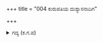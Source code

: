 +++
title = "004 ಕುರುಪತಿಯ ದುಶ್ಯಾಸನಾದಿಗ"

+++

<details><summary>ಗದ್ಯ (ಕ.ಗ.ಪ) </summary>

4. ಕೌರವ ದುಶ್ಶಾಸನರ ರಾಣಿಯರು  'ಕರ್ಣಶಕುನಿಗಳು ದುರ್ಯೋಧನನ ಕೇಡಿಗೆ ಕಾರಣರಾದರೆ' ಎಂದು ಪ್ರತಿಯೊಬ್ಬ ಭಟನಲ್ಲೂ ಕೇಳಿದರು. 'ದ್ರೋಣಾಚಾರ್ಯ ಭೀಷ್ಮಾಚಾರ್ಯರಿದ್ದರೆ ಈ ರೀತಿಯ ಸೋಲಾಗುತ್ತಿತ್ತೆ ? ಪಾಂಡವ ಜ್ಯೇಷ್ಠನಾದ ಧರ್ಮಜ ಯಾವ ಕಾಡಿನಲ್ಲಿ ಇದ್ದಾನೆ ?' ಎಂದು ಭಾನುಮತಿ ವಿಚಾರಿಸುತ್ತಾ ಹುಡುಕಿದಳು.
</details>
